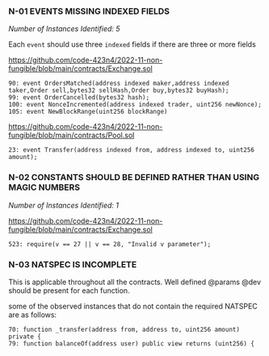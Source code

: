 ### N-01 EVENTS MISSING INDEXED FIELDS

*Number of Instances Identified: 5*

Each `event` should use three `indexed` fields if there are three or more fields

https://github.com/code-423n4/2022-11-non-fungible/blob/main/contracts/Exchange.sol

```
90: event OrdersMatched(address indexed maker,address indexed taker,Order sell,bytes32 sellHash,Order buy,bytes32 buyHash);
99: event OrderCancelled(bytes32 hash);
100: event NonceIncremented(address indexed trader, uint256 newNonce);
105: event NewBlockRange(uint256 blockRange)
```

https://github.com/code-423n4/2022-11-non-fungible/blob/main/contracts/Pool.sol

```
23: event Transfer(address indexed from, address indexed to, uint256 amount);
```


### N-02 CONSTANTS SHOULD BE DEFINED RATHER THAN USING MAGIC NUMBERS

*Number of Instances Identified: 1*

https://github.com/code-423n4/2022-11-non-fungible/blob/main/contracts/Exchange.sol

```
523: require(v == 27 || v == 28, "Invalid v parameter");
```

### N-03 NATSPEC IS INCOMPLETE

This is applicable throughout all the contracts. Well defined @params @dev should be present for each function.

some of the observed instances that do not contain the required NATSPEC are as follows:


```
70: function _transfer(address from, address to, uint256 amount) private {
79: function balanceOf(address user) public view returns (uint256) {
```


